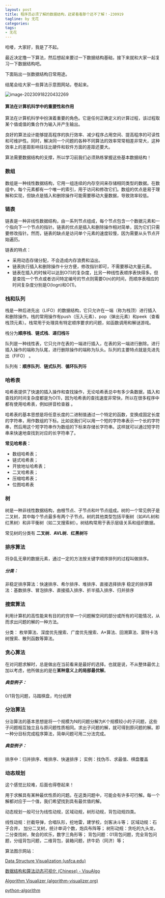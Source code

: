 ```yaml
---
layout: post
title: 程序员必须了解的数据结构，赶紧看看那个还不了解！-230919
tagline: by 无花
categories: 
tags:
- 无花
---
```


哈喽，大家好，我是了不起。

最近决定撸一下算法，然后想起来要过一下数据结构基础，接下来就和大家一起复习一下数据结构吧。

<!--more-->

下面贴出一张数据结构日常用途。

结尾会给大家一些算法示意图网站，卷起来。

![image-20230918220432269](D:\JavaNorth\javanorth\assets\images\2023\Flowerless\09-18-datastruct-01.png)





#### 算法在计算机科学中的重要性和作用

算法在计算机科学中扮演着重要的角色。它是任何正确定义的计算过程，该过程取某个值或值的集合作为输入并产生输出。

良好的算法设计能够提高程序的执行效率、减少程序占用空间、提高程序的可读性和可维护性。同时，解决同一个问题的各种不同算法的效率常常相差非常大，这种效率上的差距影响往往比硬件和软件方面的差距还要大。

算法需要数据结构的支撑，所以学习前我们必须熟练掌握这些基本数据结构！



### 数组

数组是一种线性数据结构，它用一组连续的内存空间来存储相同类型的数据。在数组中，每个元素都有一个唯一的索引，用于访问和修改它们。数组的优点是易于理解和实现，但缺点是插入和删除操作可能需要移动大量数据，导致效率较低。

### 链表

链表是一种非线性数据结构，由一系列节点组成，每个节点包含一个数据元素和一个指向下一个节点的指针。链表的优点是插入和删除操作相对简单，因为它们只需要修改指针。然而，链表的缺点是访问单个元素的速度较慢，因为需要从头节点开始遍历。

链表的特点：

- 采用动态存储分配，不会造成内存浪费和溢出。
- 链表执行插入和删除操作十分方便，修改指针即可，不需要移动大量元素。
- 链表在插入的时候可以达到O(1)的复杂度，比另一种线性表顺序表快得多。但是查找一个节点或者访问特定编号的节点则需要O(n)的时间，而顺序表相应的时间复杂度分别是O(logn)和O(1)。

### 栈和队列 

栈是一种后进先出（LIFO）的数据结构，它只允许在一端（称为栈顶）进行插入和删除操作。栈的常用操作有push（压入元素）、pop（弹出元素）和peek（查看栈顶元素）。栈常用于处理具有特定顺序要求的问题，如函数调用和解谜游戏。

栈分为**顺序栈**、**链式栈**、**递归栈**等



队列是一种线性表，它只允许在表的一端进行插入，在表的另一端进行删除。进行插入操作的端称为队尾，进行删除操作的端称为队头。队列的主要特点就是先进先出（FIFO）  。

队列有：**顺序队列**、**链式队列**、**循环队列**等

### 哈希表 

哈希表提供了快速的插入操作和查找操作，无论哈希表总中有多少条数据，插入和查找的时间复杂度都是为O(1)，因为哈希表的查找速度非常快，所以在很多程序中都有使用哈希表，例如拼音检查器 。

哈希表的基本思想是将任意长度的二进制值通过一个特定的函数，变换成固定长度的字符串，用作数组的下标。比如说我们可以用一个短的字符串表示一个长的字符串，然后用这个短字符串作为数组的下标来存储长字符串。这样就可以通过短字符串来快速地查找到对应的长字符串了。

**常见哈希表：**

- 数组哈希表；
- 链式哈希表；
- 开放地址哈希表；
- 二叉哈希表；
- 压缩哈希表；
- 位图哈希表

### 树 

树是一种非线性数据结构，由根节点、子节点和叶节点组成。树的一个常见例子是二叉树，其中每个节点最多有两个子节点。树的其他类型包括平衡树（如AVL树和红黑树）和非平衡树（如二叉搜索树）。树结构常用于表示层级关系和组织数据。

常见树的分类有 **二叉树**、**AVL树**、**红黑树**等



### 排序算法

将杂乱无章的数据元素，通过一定的方法按关键字顺序排列的过程叫做排序。

##### 分类：

 非稳定排序算法：快速排序、希尔排序、堆排序、直接选择排序
 稳定的排序算法：基数排序、冒泡排序、直接插入排序、折半插入排序、归并排序



### 搜索算法

利用计算机的高性能来有目的的穷举一个问题解空间的部分或所有的可能情况，从而求出问题的解的一种方法。

分类：
枚举算法、深度优先搜索、广度优先搜索、A*算法、回溯算法、蒙特卡洛树搜索、散列函数等算法。

### 贪心算法

在对问题求解时，总是做出在当前看来是最好的选择。也就是说，不从整体最优上加以考虑，他所做出的是在**某种意义上的局部最优解**。

##### 典型例子：

0/1背包问题，马踏棋盘，均分纸牌

### 分治算法

分治算法的基本思想是将一个规模为N的问题分解为K个规模较小的子问题，这些子问题相互独立且与原问题性质相同。求出子问题的解，就可得到原问题的解。即一种分目标完成程序算法，简单问题可用二分法完成。

##### 典型例子：

 排序中：归并排序、堆排序、快速排序；
 实例：找伪币、求最值、棋盘覆盖



### 动态规划

这个感觉比较难，后面也得卷起来！

用于求解具有某种最优性质的问题。在这类问题中，可能会有许多可行解。每一个解都对应于一个值，我们希望找到具有最优值的解。

动态规划一般可分为线性动规，区域动规，树形动规，背包动规四类。


 线性动规：拦截导弹，合唱队形，挖地雷，建学校，剑客决斗等；
 区域动规：石子合并， 加分二叉树，统计单词个数，炮兵布阵等；
 树形动规：贪吃的九头龙，二分查找树，聚会的欢乐，数字三角形等；
 背包问题：01背包问题，完全背包问题，分组背包问题，二维背包，装箱问题，挤牛奶（同济）等；



算法图示网站：

[Data Structure Visualization (usfca.edu)](https://www.cs.usfca.edu/~galles/visualization/Algorithms.html)

[数据结构和算法动态可视化 (Chinese) - VisuAlgo](https://visualgo.net/zh)

[Algorithm Visualizer (algorithm-visualizer.org)](https://algorithm-visualizer.org/)

[python-algorithm](https://github.com/qiwsir/algorithm)
